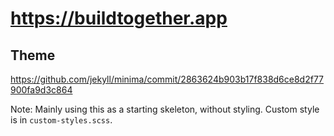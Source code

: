 # <https://buildtogether.app>

## Theme

<https://github.com/jekyll/minima/commit/2863624b903b17f838d6ce8d2f77900fa9d3c864>

Note: Mainly using this as a starting skeleton, without styling. Custom style
is in `custom-styles.scss`.
